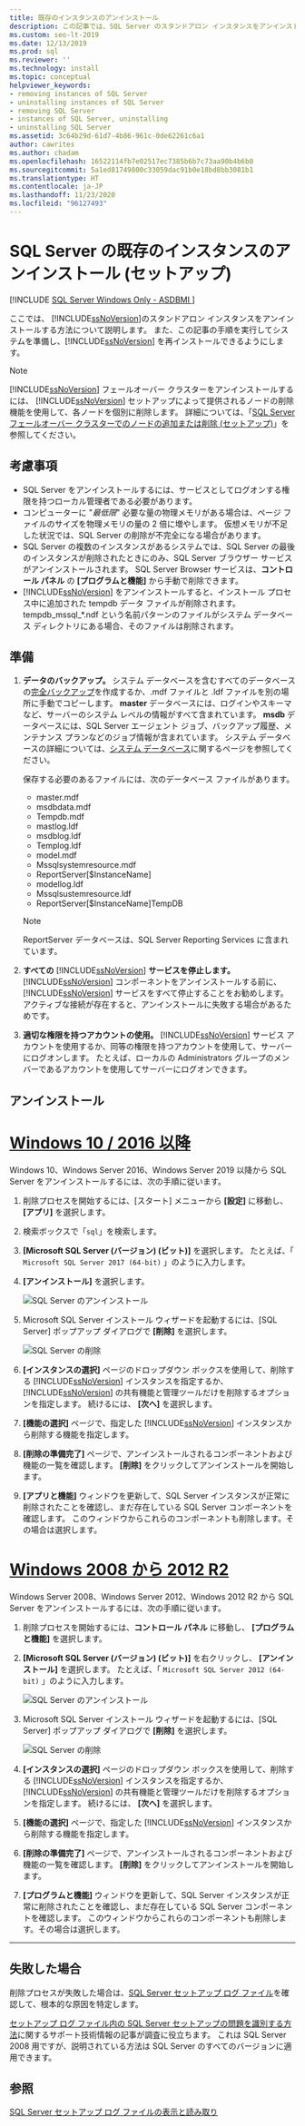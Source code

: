 ```yaml
---
title: 既存のインスタンスのアンインストール
description: この記事では、SQL Server のスタンドアロン インスタンスをアンインストールする方法について説明します。ここでは、SQL Server を再インストールできるように、システムの準備も行います。
ms.custom: seo-lt-2019
ms.date: 12/13/2019
ms.prod: sql
ms.reviewer: ''
ms.technology: install
ms.topic: conceptual
helpviewer_keywords:
- removing instances of SQL Server
- uninstalling instances of SQL Server
- removing SQL Server
- instances of SQL Server, uninstalling
- uninstalling SQL Server
ms.assetid: 3c64b29d-61d7-4b86-961c-0de62261c6a1
author: cawrites
ms.author: chadam
ms.openlocfilehash: 16522114fb7e02517ec7385b6b7c73aa90b4b6b0
ms.sourcegitcommit: 5a1ed81749800c33059dac91b0e18bd8bb3081b1
ms.translationtype: HT
ms.contentlocale: ja-JP
ms.lasthandoff: 11/23/2020
ms.locfileid: "96127493"
---
```

# <a name="uninstall-an-existing-instance-of-sql-server-setup"></a>SQL Server の既存のインスタンスのアンインストール (セットアップ)
[!INCLUDE [SQL Server Windows Only - ASDBMI ](../../includes/applies-to-version/sql-windows-only-asdbmi.md)]

  ここでは、 [!INCLUDE[ssNoVersion](../../includes/ssnoversion-md.md)]のスタンドアロン インスタンスをアンインストールする方法について説明します。 また、この記事の手順を実行してシステムを準備し、[!INCLUDE[ssNoVersion](../../includes/ssnoversion-md.md)] を再インストールできるようにします。  
  
 > [!NOTE]
 > [!INCLUDE[ssNoVersion](../../includes/ssnoversion-md.md)] フェールオーバー クラスターをアンインストールするには、 [!INCLUDE[ssNoVersion](../../includes/ssnoversion-md.md)] セットアップによって提供されるノードの削除機能を使用して、各ノードを個別に削除します。 詳細については、「[SQL Server フェールオーバー クラスターでのノードの追加または削除 &#40;セットアップ&#41;](../../sql-server/failover-clusters/install/add-or-remove-nodes-in-a-sql-server-failover-cluster-setup.md)」を参照してください。  

## <a name="considerations"></a>考慮事項

- SQL Server をアンインストールするには、サービスとしてログオンする権限を持つローカル管理者である必要があります。 
- コンピューターに "*最低限*" 必要な量の物理メモリがある場合は、ページ ファイルのサイズを物理メモリの量の 2 倍に増やします。 仮想メモリが不足した状況では、SQL Server の削除が不完全になる場合があります。 
- SQL Server の複数のインスタンスがあるシステムでは、SQL Server の最後のインスタンスが削除されたときにのみ、SQL Server ブラウザー サービスがアンインストールされます。 SQL Server Browser サービスは、**コントロール パネル** の **[プログラムと機能]** から手動で削除できます。 
- [!INCLUDE[ssNoVersion](../../includes/ssnoversion-md.md)] をアンインストールすると、インストール プロセス中に追加された tempdb データ ファイルが削除されます。 tempdb_mssql_*.ndf という名前パターンのファイルがシステム データベース ディレクトリにある場合、そのファイルは削除されます。 
  

  
## <a name="prepare"></a>準備  
  
1.  **データのバックアップ。** システム データベースを含むすべてのデータベースの[完全バックアップ](../../relational-databases/backup-restore/create-a-full-database-backup-sql-server.md)を作成するか、.mdf ファイルと .ldf ファイルを別の場所に手動でコピーします。 **master** データベースには、ログインやスキーマなど、サーバーのシステム レベルの情報がすべて含まれています。 **msdb** データベースには、SQL Server エージェント ジョブ、バックアップ履歴、メンテナンス プランなどのジョブ情報が含まれています。 システム データベースの詳細については、[システム データベース](../../relational-databases/backup-restore/back-up-and-restore-of-system-databases-sql-server.md)に関するページを参照してください。 
  
    保存する必要のあるファイルには、次のデータベース ファイルがあります。  

    * master.mdf
    * msdbdata.mdf
    * Tempdb.mdf
    * mastlog.ldf
    * msdblog.ldf
    * Templog.ldf
    * model.mdf
    * Mssqlsystemresource.mdf
    * ReportServer[$InstanceName]
    * modellog.ldf
    * Mssqlsustemresource.ldf
    * ReportServer[$InstanceName]TempDB

    > [!NOTE]
    > ReportServer データベースは、SQL Server Reporting Services に含まれています。   

 
1.  **すべての** [!INCLUDE[ssNoVersion](../../includes/ssnoversion-md.md)] **サービスを停止します。** [!INCLUDE[ssNoVersion](../../includes/ssnoversion-md.md)] コンポーネントをアンインストールする前に、 [!INCLUDE[ssNoVersion](../../includes/ssnoversion-md.md)] サービスをすべて停止することをお勧めします。 アクティブな接続が存在すると、アンインストールに失敗する場合があるためです。  
  
1.  **適切な権限を持つアカウントの使用。** [!INCLUDE[ssNoVersion](../../includes/ssnoversion-md.md)] サービス アカウントを使用するか、同等の権限を持つアカウントを使用して、サーバーにログオンします。 たとえば、ローカルの Administrators グループのメンバーであるアカウントを使用してサーバーにログオンできます。  
  
## <a name="uninstall"></a>アンインストール 

# <a name="windows-10--2016-"></a>[Windows 10 / 2016 以降](#tab/Windows10)

Windows 10、Windows Server 2016、Windows Server 2019 以降から SQL Server をアンインストールするには、次の手順に従います。 

1. 削除プロセスを開始するには、[スタート] メニューから **[設定]** に移動し、 **[アプリ]** を選択します。 
1. 検索ボックスで「`sql`」を検索します。 
1. **[Microsoft SQL Server (バージョン) (ビット)]** を選択します。 たとえば、「 `Microsoft SQL Server 2017 (64-bit)` 」のように入力します。
1. **[アンインストール]** を選択します。
 
    ![SQL Server のアンインストール](media/uninstall-an-existing-instance-of-sql-server-setup/uninstall-sql-server-windows-10.png)

1. Microsoft SQL Server インストール ウィザードを起動するには、[SQL Server] ポップアップ ダイアログで **[削除]** を選択します。 

    ![SQL Server の削除](media/uninstall-an-existing-instance-of-sql-server-setup/remove-sql-2017.png)
  
1.  **[インスタンスの選択]** ページのドロップダウン ボックスを使用して、削除する [!INCLUDE[ssNoVersion](../../includes/ssnoversion-md.md)] インスタンスを指定するか、[!INCLUDE[ssNoVersion](../../includes/ssnoversion-md.md)] の共有機能と管理ツールだけを削除するオプションを指定します。 続けるには、 **[次へ]** を選択します。  
  
1.  **[機能の選択]** ページで、指定した [!INCLUDE[ssNoVersion](../../includes/ssnoversion-md.md)] インスタンスから削除する機能を指定します。  
  
1.  **[削除の準備完了]** ページで、アンインストールされるコンポーネントおよび機能の一覧を確認します。 **[削除]** をクリックしてアンインストールを開始します。  
 
1. **[アプリと機能]** ウィンドウを更新して、SQL Server インスタンスが正常に削除されたことを確認し、まだ存在している SQL Server コンポーネントを確認します。 このウィンドウからこれらのコンポーネントも削除します。その場合は選択します。 

# <a name="windows-2008---2012-r2"></a>[Windows 2008 から 2012 R2](#tab/windows2012)

Windows Server 2008、Windows Server 2012、Windows 2012 R2 から SQL Server をアンインストールするには、次の手順に従います。 

1. 削除プロセスを開始するには、**コントロール パネル** に移動し、 **[プログラムと機能]** を選択します。
1. **[Microsoft SQL Server (バージョン) (ビット)]** を右クリックし、 **[アンインストール]** を選択します。 たとえば、「 `Microsoft SQL Server 2012 (64-bit)` 」のように入力します。  
  
    ![SQL Server のアンインストール](media/uninstall-an-existing-instance-of-sql-server-setup/uninstall-sql-server-windows-2012.png)

1. Microsoft SQL Server インストール ウィザードを起動するには、[SQL Server] ポップアップ ダイアログで **[削除]** を選択します。 

    ![SQL Server の削除](media/uninstall-an-existing-instance-of-sql-server-setup/remove-sql-2012.png)
  
1.  **[インスタンスの選択]** ページのドロップダウン ボックスを使用して、削除する [!INCLUDE[ssNoVersion](../../includes/ssnoversion-md.md)] インスタンスを指定するか、[!INCLUDE[ssNoVersion](../../includes/ssnoversion-md.md)] の共有機能と管理ツールだけを削除するオプションを指定します。 続けるには、 **[次へ]** を選択します。  
  
1.  **[機能の選択]** ページで、指定した [!INCLUDE[ssNoVersion](../../includes/ssnoversion-md.md)] インスタンスから削除する機能を指定します。  
  
1.  **[削除の準備完了]** ページで、アンインストールされるコンポーネントおよび機能の一覧を確認します。 **[削除]** をクリックしてアンインストールを開始します。  
 
1. **[プログラムと機能]** ウィンドウを更新して、SQL Server インスタンスが正常に削除されたことを確認し、まだ存在している SQL Server コンポーネントを確認します。 このウィンドウからこれらのコンポーネントも削除します。その場合は選択します。 

---

  
## <a name="in-the-event-of-failure"></a>失敗した場合  

削除プロセスが失敗した場合は、[SQL Server セットアップ ログ ファイル](../../database-engine/install-windows/view-and-read-sql-server-setup-log-files.md)を確認して、根本的な原因を特定します。 

[セットアップ ログ ファイル内の SQL Server セットアップの問題を識別する方法](https://support.microsoft.com/kb/955396/en-us)に関するサポート技術情報の記事が調査に役立ちます。 これは SQL Server 2008 用ですが、説明されている方法は SQL Server のすべてのバージョンに適用できます。 

  
## <a name="see-also"></a>参照  
 [SQL Server セットアップ ログ ファイルの表示と読み取り](../../database-engine/install-windows/view-and-read-sql-server-setup-log-files.md)  
  
  
